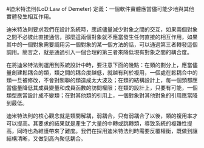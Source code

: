 #迪米特法則(LoD:Law of Demeter)
定義：一個軟件實體應當儘可能少地與其他實體發生相互作用。  

迪米特法則要求我們在設計系統時，應該儘量減少對象之間的交互，如果兩個對象之間不必彼此直接通信，那麼這兩個對象就不應當發生任何直接的相互作用，如果其中的一個對象需要調用另一個對象的某一個方法的話，可以通過第三者轉發這個調用。簡言之，就是通過引入一個合理的第三者來降低現有對象之間的耦合度。  

在將迪米特法則運用到系統設計中時，要注意下面的幾點：在類的劃分上，應當儘量創建鬆耦合的類，類之間的耦合度越低，就越有利於複用，一個處在鬆耦合中的類一旦被修改，不會對關聯的類造成太大波及；在類的結構設計上，每一個類都應當儘量降低其成員變量和成員函數的訪問權限；在類的設計上，只要有可能，一個類型應當設計成不變類；在對其他類的引用上，一個對象對其他對象的引用應當降到最低。    

迪米特法則的核心觀念就是類間解耦，弱耦合，只有弱耦合了以後，類的複用率才可以提高。其要求的結果就是產生了大量的中轉或跳轉類，導致系統的複雜性提高，同時也為維護帶來了難度。我們在採用迪米特法則時需要反覆權衡，既做到讓結構清晰，又做到高內聚低耦合。  